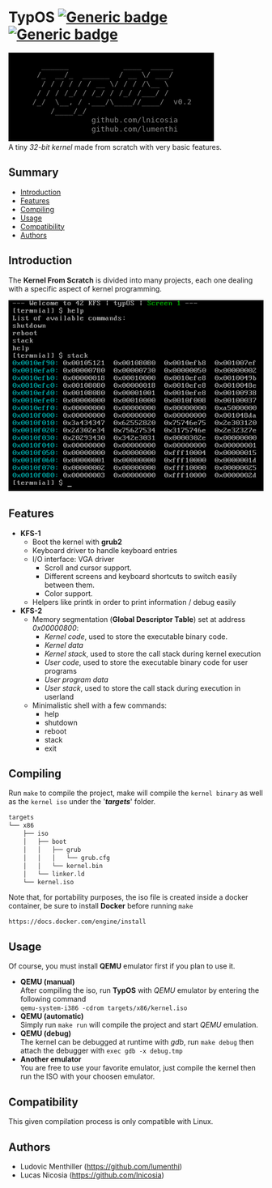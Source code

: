 # TypOS [![Generic badge](https://img.shields.io/badge/version-0.2.0-green.svg)](https://shields.io/) [![Generic badge](https://img.shields.io/badge/language-c-orange.svg)](https://shields.io/)
![title](docs/main.png)  
A tiny _32-bit kernel_ made from scratch with very basic features.

## Summary
* [Introduction](#introduction)
* [Features](#features)
* [Compiling](#compiling)
* [Usage](#usage)
* [Compatibility](#compatibility)
* [Authors](#authors)

## Introduction
The __Kernel From Scratch__ is divided into many projects, each one dealing with a specific aspect of kernel programming.  
  
  
![run](docs/run.png)  

## Features
- __KFS-1__
    * Boot the kernel with __grub2__
    * Keyboard driver to handle keyboard entries
    * I/O interface: VGA driver
      * Scroll and cursor support.
      * Different screens and keyboard shortcuts to switch easily between them.
      * Color support.
    * Helpers like printk in order to print information / debug easily
- __KFS-2__
    * Memory segmentation (__Global Descriptor Table__) set at address _0x00000800_:
        * _Kernel code_, used to store the executable binary code.
        * _Kernel data_
        * _Kernel stack_, used to store the call stack during kernel execution
        * _User code_, used to store the executable binary code for user programs
        * _User program data_
        * _User stack_, used to store the call stack during execution in userland
    * Minimalistic shell with a few commands:
        * help
        * shutdown
        * reboot
        * stack
        * exit

## Compiling
Run `make` to compile the project, make will compile the `kernel binary` as well as the `kernel iso` under the '___targets___' folder.
```
targets
└── x86
    ├── iso
    │   ├── boot
    │   │   ├── grub
    │   │   │   └── grub.cfg
    │   │   └── kernel.bin
    │   └── linker.ld
    └── kernel.iso
```
Note that, for portability purposes, the iso file is created inside a docker container, be sure to install __Docker__ before running `make`
```
https://docs.docker.com/engine/install
```

## Usage
Of course, you must install __QEMU__ emulator first if you plan to use it.
- __QEMU (manual)__  
After compiling the iso, run __TypOS__ with _QEMU_ emulator by entering the following command  
```qemu-system-i386 -cdrom targets/x86/kernel.iso```
- __QEMU (automatic)__  
Simply run `make run` will compile the project and start _QEMU_ emulation.
- __QEMU (debug)__  
The kernel can be debugged at runtime with _gdb_, run `make debug` then attach the debugger with `exec gdb -x debug.tmp`
- __Another emulator__  
You are free to use your favorite emulator, just compile the kernel then run the ISO with your choosen emulator.

## Compatibility
This given compilation process is only compatible with Linux.

## Authors
* Ludovic Menthiller (https://github.com/lumenthi)
* Lucas Nicosia (https://github.com/lnicosia)
